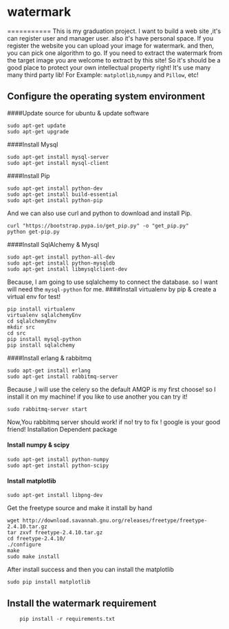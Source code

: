 # watermark
===========
This is my graduation project. I want to build a web site ,it's can register user and manager user. 
also it's have personal space. If you register the website you can upload your image for watermark.
and then, you can pick one algorithm to go. If you need to extract the watermark from the target 
image you are welcome to extract by this site! So it's should be a good place to protect your own
intellectual property right! It's use many many third party lib! For Example: `matplotlib`,`numpy`
and `Pillow`, etc!

Configure the operating system environment
------------------------------------------

####Update source for ubuntu & update software
```shell
sudo apt-get update
sudo apt-get upgrade
```
####Install Mysql
```shell
sudo apt-get install mysql-server
sudo apt-get install mysql-client
```
####Install Pip
```shell
sudo apt-get install python-dev
sudo apt-get install build-essential
sudo apt-get install python-pip
```
And we can also use curl and python to download and install Pip.
```shell
curl "https://bootstrap.pypa.io/get_pip.py" -o "get_pip.py"
python get-pip.py
```
####Install SqlAlchemy & Mysql
```shell
sudo apt-get install python-all-dev
sudo apt-get install python-mysqldb
sudo apt-get install libmysqlclient-dev
```
Because, I am going to use sqlalchemy to connect the database. so 
I want will need the `mysql-python` for me.
####Install virtualenv by pip & create a virtual env for test!
```shell
pip install virtualenv
virtualenv sqlalchemyEnv
cd sqlalchemyEnv
mkdir src
cd src
pip install mysql-python
pip install sqlalchemy
```
####Install erlang & rabbitmq
```shell
sudo apt-get install erlang
sudo apt-get install rabbitmq-server
```
Because ,I will use the celery so the default AMQP is my first choose!
so I install it on my machine! if you like to use another you can try it!
```shell
sudo rabbitmq-server start
```
Now,You rabbitmq server should work! if no! try to fix ! google is your good friend!
Installation Dependent package
#### Install numpy & scipy
```shell
sudo apt-get install python-numpy
sudo apt-get install python-scipy
```
#### Install matplotlib
```shell
sudo apt-get install libpng-dev
```
Get the freetype source and make it install by hand
```shell
wget http://download.savannah.gnu.org/releases/freetype/freetype-2.4.10.tar.gz
tar zxvf freetype-2.4.10.tar.gz
cd freetype-2.4.10/
./configure
make
sudo make install
```
After install success and then you can install the matplotlib
```shell
sudo pip install matplotlib
```

Install the watermark requirement
------------------------------
```shell
    pip install -r requirements.txt
```

